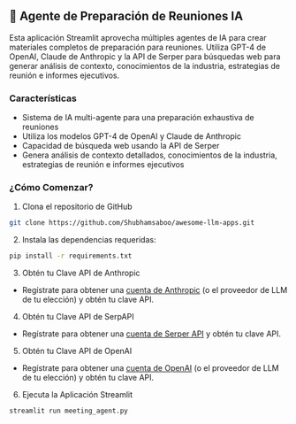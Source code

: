 ## 📝 Agente de Preparación de Reuniones IA
Esta aplicación Streamlit aprovecha múltiples agentes de IA para crear materiales completos de preparación para reuniones. Utiliza GPT-4 de OpenAI, Claude de Anthropic y la API de Serper para búsquedas web para generar análisis de contexto, conocimientos de la industria, estrategias de reunión e informes ejecutivos.

### Características

- Sistema de IA multi-agente para una preparación exhaustiva de reuniones
- Utiliza los modelos GPT-4 de OpenAI y Claude de Anthropic
- Capacidad de búsqueda web usando la API de Serper
- Genera análisis de contexto detallados, conocimientos de la industria, estrategias de reunión e informes ejecutivos

### ¿Cómo Comenzar?

1. Clona el repositorio de GitHub

```bash
git clone https://github.com/Shubhamsaboo/awesome-llm-apps.git
```
2. Instala las dependencias requeridas:

```bash
pip install -r requirements.txt
```
3. Obtén tu Clave API de Anthropic

- Regístrate para obtener una [cuenta de Anthropic](https://console.anthropic.com) (o el proveedor de LLM de tu elección) y obtén tu clave API.

4. Obtén tu Clave API de SerpAPI

- Regístrate para obtener una [cuenta de Serper API](https://serper.dev/) y obtén tu clave API.

5. Obtén tu Clave API de OpenAI

- Regístrate para obtener una [cuenta de OpenAI](https://platform.openai.com/) (o el proveedor de LLM de tu elección) y obtén tu clave API.

6. Ejecuta la Aplicación Streamlit
```bash
streamlit run meeting_agent.py
```